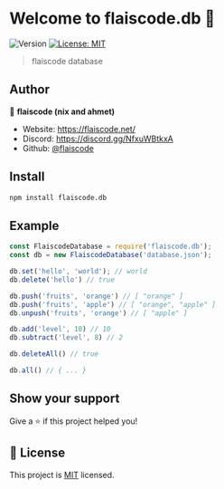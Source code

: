 # Welcome to flaiscode.db 👋

![Version](https://img.shields.io/badge/version-1.0.4-blue.svg?cacheSeconds=2592000)
[![License: MIT](https://img.shields.io/badge/License-MIT-yellow.svg)](https://github.com/flaiscode/database/blob/main/LICENSE)

> flaiscode database

## Author

👤 **flaiscode (nix and ahmet)**

- Website: https://flaiscode.net/
- Discord: https://discord.gg/NfxuWBtkxA
- Github: [@flaiscode](https://github.com/flaiscode)

## Install

```sh
npm install flaiscode.db
```

## Example

```js
const FlaiscodeDatabase = require('flaiscode.db');
const db = new FlaiscodeDatabase('database.json');

db.set('hello', 'world'); // world
db.delete('hello') // true

db.push('fruits', 'orange') // [ "orange" ]
db.push('fruits', 'apple') // [ "orange", "apple" ]
db.unpush('fruits', 'orange') // [ "apple" ]

db.add('level', 10) // 10
db.subtract('level', 8) // 2

db.deleteAll() // true

db.all() // { ... }
```

## Show your support

Give a ⭐️ if this project helped you!

## 📝 License

This project is [MIT](https://github.com/flaiscode/database/blob/main/LICENSE) licensed.
